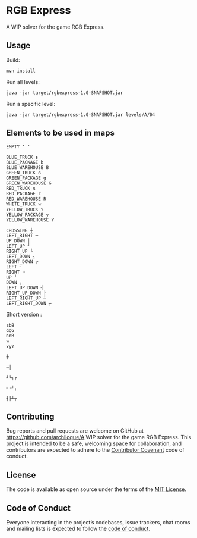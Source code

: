 # RGB Express

A WIP solver for the game RGB Express.

## Usage

Build:

```
mvn install
```

Run all levels:
```
java -jar target/rgbexpress-1.0-SNAPSHOT.jar 
```

Run a specific level:
```
java -jar target/rgbexpress-1.0-SNAPSHOT.jar levels/A/04
```

## Elements to be used in maps

```
EMPTY ' '

BLUE_TRUCK ʙ
BLUE_PACKAGE b
BLUE_WAREHOUSE B
GREEN_TRUCK ɢ
GREEN_PACKAGE g
GREEN_WAREHOUSE G
RED_TRUCK ʀ
RED_PACKAGE r
RED_WAREHOUSE R
WHITE_TRUCK ᴡ
YELLOW_TRUCK ʏ
YELLOW_PACKAGE y
YELLOW_WAREHOUSE Y

CROSSING ┼
LEFT_RIGHT ─
UP_DOWN │
LEFT_UP ┘
RIGHT_UP └
LEFT_DOWN ┐
RIGHT_DOWN ┌
LEFT ╴
RIGHT ╶
UP ╵
DOWN ╷
LEFT_UP_DOWN ┤
RIGHT_UP_DOWN ├
LEFT_RIGHT_UP ┴
LEFT_RIGHT_DOWN ┬
```

Short version :
```
ʙbB
ɢgG
ʀrR
ᴡ
ʏyY

┼

─│

┘└┐┌

╴╶╵╷

┤├┴┬
```
 
## Contributing

Bug reports and pull requests are welcome on GitHub at https://github.com/archiloque/A WIP solver for the game RGB Express.
This project is intended to be a safe, welcoming space for collaboration, and contributors are expected to adhere to the [Contributor Covenant](http://contributor-covenant.org) code of conduct.

## License

The code is available as open source under the terms of the [MIT License](https://opensource.org/licenses/MIT).

## Code of Conduct

Everyone interacting in the project’s codebases, issue trackers, chat rooms and mailing lists is expected to follow the [code of conduct](https://github.com/archiloque/rgbexpress/blob/master/CODE_OF_CONDUCT.md).
